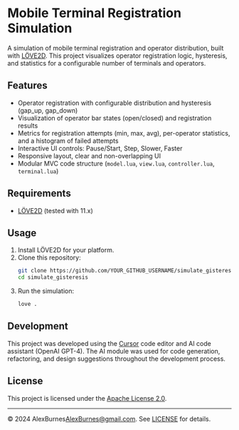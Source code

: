 # Mobile Terminal Registration Simulation

A simulation of mobile terminal registration and operator distribution, built with [LÖVE2D](https://love2d.org/). This project visualizes operator registration logic, hysteresis, and statistics for a configurable number of terminals and operators.

## Features
- Operator registration with configurable distribution and hysteresis (gap_up, gap_down)
- Visualization of operator bar states (open/closed) and registration results
- Metrics for registration attempts (min, max, avg), per-operator statistics, and a histogram of failed attempts
- Interactive UI controls: Pause/Start, Step, Slower, Faster
- Responsive layout, clear and non-overlapping UI
- Modular MVC code structure (`model.lua`, `view.lua`, `controller.lua`, `terminal.lua`)

## Requirements
- [LÖVE2D](https://love2d.org/) (tested with 11.x)

## Usage
1. Install LÖVE2D for your platform.
2. Clone this repository:
   ```bash
   git clone https://github.com/YOUR_GITHUB_USERNAME/simulate_gisteresis.git
   cd simulate_gisteresis
   ```
3. Run the simulation:
   ```bash
   love .
   ```

## Development
This project was developed using the [Cursor](https://www.cursor.so/) code editor and AI code assistant (OpenAI GPT-4). The AI module was used for code generation, refactoring, and design suggestions throughout the development process.

## License
This project is licensed under the [Apache License 2.0](LICENSE).

---

© 2024 AlexBurnes<AlexBurnes@gmail.com>. See [LICENSE](LICENSE) for details. 